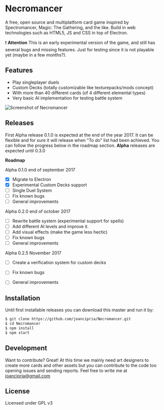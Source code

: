 # Necromancer
A free, open source and multiplatform card game inspired by Spectromancer, Magic: The Gathering, and the like. Build in web technologies such as HTML5, JS and CSS in top of Electron.

:exclamation: **Attention** This is an early experimental version of the game, and still has several bugs and missing features. Just for testing since it is not playable yet (maybe in a  few months?).

Features
----
  - Play singleplayer duels
  - Custom Decks (totally customizable like texturepacks/mods concept)
  - With more than 40 different cards (of 4 different elemental types)
  - Very basic AI implementation for testing battle system

  ![Screenshot of Necromancer](https://joancipria.files.wordpress.com/2017/05/screenshot.png)

Releases
----
First Alpha release 0.1.0 is expected at the end of the year 2017. It can be flexible and for sure it will release when "To do" list had been achieved. You can follow the progress below in the roadmap section. **Alpha** releases are expected until 0.3.0

**Roadmap**

Alpha 0.1.0 end of september 2017
- [x] Migrate to Electron
- [x] Experimental Custom Decks support
- [ ] Single Duel System
- [ ] Fix known bugs
- [ ] General improvements

Alpha 0.2.0 end of october 2017
- [ ] Rewrite battle system (experimental support for spells)
- [ ] Add different AI levels and improve it.
- [ ] Add visual effects (make the game less hectic)
- [ ] Fix known bugs
- [ ] General improvements

Alpha 0.2.5 November 2017
- [ ] Create a verification system for custom decks
- [ ] Fix known bugs
- [ ] General improvements



Installation
----
Until first installable releases you can download this master and run it by:

```sh
$ git clone https://github.com/joancipria/Necromancer.git
$ cd Necromancer
$ npm install
$ npm start
```

Development
----
Want to contribute? Great! At this time we mainly need art designers to create more cards and other assets but you can contribute to the code too opening issues and sending reports. Feel free to write me at joancipria@gmail.com


License
----
Licensed under GPL v3
